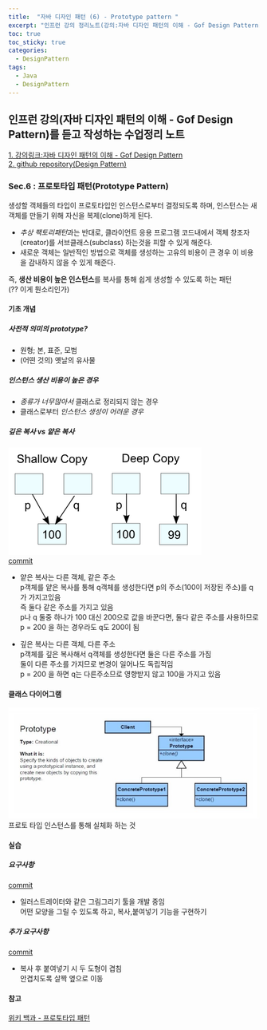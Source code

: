 ```yaml
---
title:  "자바 디자인 패턴 (6) - Prototype pattern "
excerpt: "인프런 강의 정리노트(강의:자바 디자인 패턴의 이해 - Gof Design Pattern)"
toc: true
toc_sticky: true
categories:
  - DesignPattern
tags:
  - Java
  - DesignPattern
---
```

## 인프런 강의(자바 디자인 패턴의 이해 - Gof Design Pattern)를 듣고 작성하는 수업정리 노트  
[1. 강의링크:자바 디자인 패턴의 이해 - Gof Design Pattern](https://www.inflearn.com/course/%EC%9E%90%EB%B0%94-%EB%94%94%EC%9E%90%EC%9D%B8-%ED%8C%A8%ED%84%B4)  
[2. github repository(Design Pattern)](https://github.com/hongjuzzang/DesignPattern)  


### Sec.6 : 프로토타입 패턴(Prototype Pattern)  
생성할 객체들의 타입이 프로토타입인 인스턴스로부터 결정되도록 하며, 인스턴스는 새 객체를 만들기 위해 자신을 복제(clone)하게 된다.  
* *추상 팩토리패턴*과는 반대로, 클라이언트 응용 프로그램 코드내에서 객체 창조자(creator)를 서브클래스(subclass) 하는것을 피할 수 있게 해준다.  
* 새로운 객체는 일반적인 방법으로 객체를 생성하는 고유의 비용이 큰 경우 이 비용을 감내하지 않을 수 있게 해준다.  


즉, **생산 비용이 높은 인스턴스**를 복사를 통해 쉽게 생성할 수 있도록 하는 패턴  
(?? 이게 뭔소리인가)
#### 기초 개념  

##### 사전적 의미의 prototype?  
* 원형; 본, 표준, 모범  
* (어떤 것의) 옛날의 유사물  


##### 인스턴스 생산 비용이 높은 경우  
* *종류가 너무많아서* 클래스로 정리되지 않는 경우  
* 클래스로부터 *인스턴스 생성이 어려운 경우*  

##### 깊은 복사 vs 얕은 복사  
![deepshallow](/assets/images/post/200717-dscp.png)  
[commit](https://github.com/hongjuzzang/DesignPattern/commit/d53872671b658d74c640bea3f569d029f056d081)  
* 얕은 복사는 다른 객체, 같은 주소  
p객체를 얕은 복사를 통해 q객체를 생성한다면 p의 주소(100이 저장된 주소)를 q가 가지고있음  
즉 둘다 같은 주소를 가지고 있음  
p나 q 둘중 하나가 100 대신 200으로 값을 바꾼다면, 둘다 같은 주소를 사용하므로  
p = 200 을 하는 경우라도 q도 200이 됨  


* 깊은 복사는 다른 객체, 다른 주소  
p객체를 깊은 복사해서 q객체를 생성한다면 둘은 다른 주소를 가짐  
둘이 다른 주소를 가지므로 변경이 일어나도 독립적임  
p = 200 을 하면 q는 다른주소므로 영향받지 않고 100을 가지고 있음  


#### 클래스 다이어그램  
![img](/assets/images/post/200717-ptpt.jpg)  
프로토 타입 인스턴스를 통해 실체화 하는 것  

#### 실습  
##### 요구사항  
[commit](https://github.com/hongjuzzang/DesignPattern/commit/cfd6645792d902e6b6336b4737b19ded6ceb6e0a)  
* 일러스트레이터와 같은 그림그리기 툴을 개발 중임  
   어떤 모양을 그릴 수 있도록 하고, 복사,붙여넣기 기능을 구현하기  

##### 추가 요구사항  
[commit](https://github.com/hongjuzzang/DesignPattern/commit/99097e23cf534d9537dad52495fec66b20c27c8d)  
* 복사 후 붙여넣기 시 두 도형이 겹침  
   안겹치도록 살짝 옆으로 이동

#### 참고  
[위키 백과 - 프로토타입 패턴](https://ko.wikipedia.org/wiki/%ED%94%84%EB%A1%9C%ED%86%A0%ED%83%80%EC%9E%85_%ED%8C%A8%ED%84%B4)  